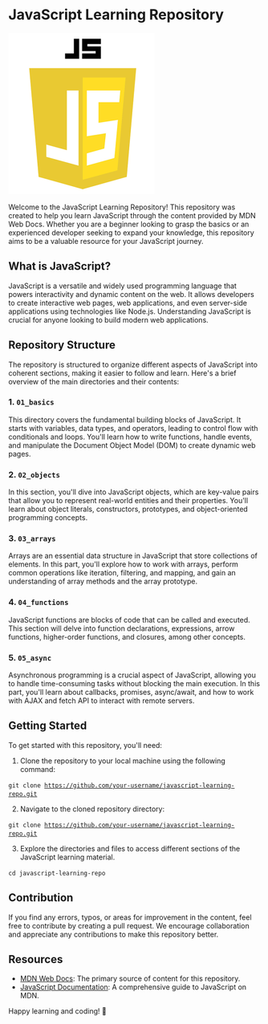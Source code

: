# JavaScript Learning Repository

![alt text](https://github.com/sabuat/js-basic/blob/main/logoJS.png?raw=true)

Welcome to the JavaScript Learning Repository! This repository was created to help you learn JavaScript through the content provided by MDN Web Docs. Whether you are a beginner looking to grasp the basics or an experienced developer seeking to expand your knowledge, this repository aims to be a valuable resource for your JavaScript journey.

## What is JavaScript?

JavaScript is a versatile and widely used programming language that powers interactivity and dynamic content on the web. It allows developers to create interactive web pages, web applications, and even server-side applications using technologies like Node.js. Understanding JavaScript is crucial for anyone looking to build modern web applications.

## Repository Structure

The repository is structured to organize different aspects of JavaScript into coherent sections, making it easier to follow and learn. Here's a brief overview of the main directories and their contents:

### 1. `01_basics`

This directory covers the fundamental building blocks of JavaScript. It starts with variables, data types, and operators, leading to control flow with conditionals and loops. You'll learn how to write functions, handle events, and manipulate the Document Object Model (DOM) to create dynamic web pages.

### 2. `02_objects`

In this section, you'll dive into JavaScript objects, which are key-value pairs that allow you to represent real-world entities and their properties. You'll learn about object literals, constructors, prototypes, and object-oriented programming concepts.

### 3. `03_arrays`

Arrays are an essential data structure in JavaScript that store collections of elements. In this part, you'll explore how to work with arrays, perform common operations like iteration, filtering, and mapping, and gain an understanding of array methods and the array prototype.

### 4. `04_functions`

JavaScript functions are blocks of code that can be called and executed. This section will delve into function declarations, expressions, arrow functions, higher-order functions, and closures, among other concepts.

### 5. `05_async`

Asynchronous programming is a crucial aspect of JavaScript, allowing you to handle time-consuming tasks without blocking the main execution. In this part, you'll learn about callbacks, promises, async/await, and how to work with AJAX and fetch API to interact with remote servers.

## Getting Started

To get started with this repository, you'll need:

1. Clone the repository to your local machine using the following command:

<code>git clone https://github.com/your-username/javascript-learning-repo.git</code>

2. Navigate to the cloned repository directory:

<code>git clone https://github.com/your-username/javascript-learning-repo.git</code>

3. Explore the directories and files to access different sections of the JavaScript learning material.

<code>cd javascript-learning-repo</code>

## Contribution

If you find any errors, typos, or areas for improvement in the content, feel free to contribute by creating a pull request. We encourage collaboration and appreciate any contributions to make this repository better.

## Resources

- [MDN Web Docs](https://developer.mozilla.org/en-US/docs/Web/JavaScript): The primary source of content for this repository.
- [JavaScript Documentation](https://developer.mozilla.org/en-US/docs/Web/JavaScript/Guide): A comprehensive guide to JavaScript on MDN.

Happy learning and coding! 🚀

